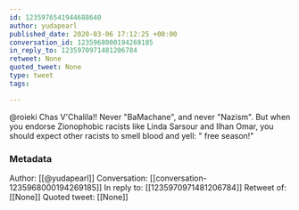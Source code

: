 ```yaml
---
id: 1235976541944688640
author: yudapearl
published_date: 2020-03-06 17:12:25 +00:00
conversation_id: 1235968000194269185
in_reply_to: 1235970971481206784
retweet: None
quoted_tweet: None
type: tweet
tags:

---
```


@roieki Chas V'Chalila!! Never "BaMachane", and never "Nazism". But when you endorse Zionophobic racists like Linda Sarsour and Ilhan Omar, you should expect other racists to smell blood and yell: " free season!"

### Metadata

Author: [[@yudapearl]]
Conversation: [[conversation-1235968000194269185]]
In reply to: [[1235970971481206784]]
Retweet of: [[None]]
Quoted tweet: [[None]]

